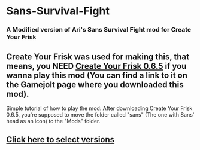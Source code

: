 # Sans-Survival-Fight
### A Modified version of Ari's Sans Survival Fight mod for Create Your Frisk
## Create Your Frisk was used for making this, that means, you NEED [Create Your Frisk 0.6.5](https://github.com/RhenaudTheLukark/CreateYourFrisk/releases) if you wanna play this mod (You can find a link to it on the Gamejolt page where you downloaded this mod).
Simple tutorial of how to play the mod:
After downloading Create Your Frisk 0.6.5, you're supposed to move the folder called "sans" (The one with Sans' head as an icon) to the "Mods" folder.


## [Click here to select versions](https://github.com/RyAtlasX/Sans-Survival-Fight/releases)
